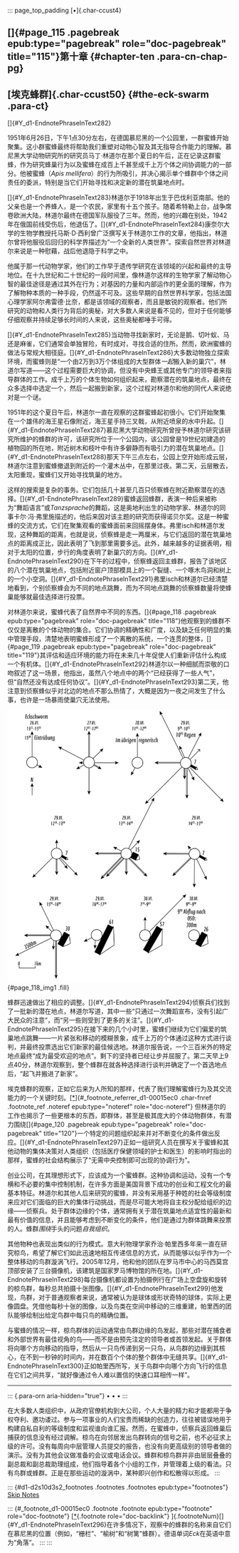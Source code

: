 ::: page_top_padding
[•]{.char-ccust4}

## []{#page_115 .pagebreak epub:type="pagebreak" role="doc-pagebreak" title="115"}第十章 {#chapter-ten .para-cn-chap-pg}

## [埃克蜂群]{.char-ccust50} {#the-eck-swarm .para-ct}

[]{#Y_d1-EndnotePhraseInText282}

1951年6月26日，下午1点30分左右，在德国慕尼黑的一个公园里，一群蜜蜂开始聚集。这小群蜜蜂最终将帮助我们重塑对动物心智及其无指导合作能力的理解。慕尼黑大学动物研究所的研究员马丁·林道尔在那个夏日的午后，正在记录这群蜜蜂，作为研究蜂巢行为以及蜜蜂在成百上千甚至成千上万个体之间协调能力的一部分。他被蜜蜂（*Apis mellifera*）的行为所吸引，并决心揭示单个蜂群中个体之间责任的委派，特别是当它们开始寻找和决定新的潜在筑巢地点时。

[]{#Y_d1-EndnotePhraseInText283}林道尔于1918年出生于巴伐利亚南部。他的父亲也是一个养蜂人，是一个农民，家里有十五个孩子。随着希特勒上台，战争席卷欧洲大陆，林道尔最终在德国军队服役了三年。然而，他的兴趣在别处，1942年在俄国前线受伤后，他退伍了。[]{#Y_d1-EndnotePhraseInText284}康奈尔大学的生物学教授托马斯·D·西利曾广泛撰写关于林道尔工作的文章，他指出，林道尔曾将他服役后回归的科学界描述为“一个全新的人类世界”。探索自然世界对林道尔来说是一种慰藉，战后他退隐于科学之中。

他属于那一代动物学家，他们的工作早于遗传学研究在该领域的兴起和最终的主导地位。在十九世纪和二十世纪的一段时间里，像林道尔这样的生物学家了解动物心智的最佳途径是通过其外在行为；对基因的力量和内部运作的更全面的理解，作为了解物种本质的一种手段，仍然遥不可及。这些早期的自然世界科学家，包括法国心理学家阿尔弗雷德·比奈，都是该领域的观察者，而且是敏锐的观察者。他们所研究的动物和人类行为背后的奥秘，对大多数人来说是看不见的，但对于任何能够仔细观察并持续足够长时间的人来说，这些奥秘都唾手可得。

[]{#Y_d1-EndnotePhraseInText285}当动物寻找新家时，无论是鹅、切叶蚁、马还是麻雀，它们通常会单独冒险，有时成对，寻找合适的住所。然而，欧洲蜜蜂的做法与常规大相径庭。[]{#Y_d1-EndnotePhraseInText286}大多数动物独立探索环境，而蜜蜂则是“一个由2万到3万个体组成的大型群体*一起*搬入新的巢穴”，林道尔写道——这个过程需要巨大的协调，但没有中央蜂王或其他专门的领导者来指导群体的工作。成千上万的个体生物如何组织起来，勘察潜在的筑巢地点，最终在众多选择中选定一个，然后一起搬到新家，这个过程对林道尔和他的同代人来说绝对是一个谜。

1951年的这个夏日午后，林道尔一直在观察的这群蜜蜂起初很小。它们开始聚集在一个雄伟的海王星石像附近，海王星手持三叉戟，从附近喷泉的水中升起。[]{#Y_d1-EndnotePhraseInText287}慕尼黑大学动物研究所曾授予林道尔研究该研究所维护的蜂群的许可，该研究所位于一个公园内，该公园曾是19世纪初建造的植物园的所在地，附近树木和枝叶中有许多僻静而有吸引力的潜在筑巢地点。[]{#Y_d1-EndnotePhraseInText288}那天下午三点左右，公园上空开始形成云层，林道尔注意到蜜蜂撤退到附近的一个灌木丛中，在那里过夜。第二天，云层散去，太阳重现，蜜蜂们又开始寻找筑巢的地方。

这样的搜索是复杂的事务。它们包括几十甚至几百只侦察蜂在附近勘察潜在的选择。[]{#Y_d1-EndnotePhraseInText289}蜜蜂返回蜂群，表演一种后来被称为“舞蹈语言”或*Tanzsprache*的舞蹈，这是奥地利出生的动物学家、林道尔的同事卡尔·冯·弗里施描述的，他后来因对该主题的研究而获得诺贝尔奖。这是一种蜜蜂的交流方式，它们在聚集观看的蜜蜂面前来回摇摆身体。弗里isch和林道尔发现，这种舞蹈的距离，也就是说，侦察蜂是走一两厘米，与它们返回的潜在筑巢地点的距离成正比，因此表明了飞到那里需要多远。此外，越来越多的证据表明，相对于太阳的位置，步行的角度表明了新巢穴的方向。[]{#Y_d1-EndnotePhraseInText290}在下午的过程中，侦察蜂返回主蜂群，报告了该地区的八个潜在筑巢地点，包括附近窗户顶部模具上的一个裂缝、一个啄木鸟洞和树上的一个小空洞。[]{#Y_d1-EndnotePhraseInText291}弗里isch和林道尔已经清楚地看到，个别侦察蜂会为不同的地点跳舞，而为不同地点跳舞的侦察蜂数量将使蜂巢能够就最佳选择进行投票。

对林道尔来说，蜜蜂代表了自然界中不同的东西。[]{#page_118 .pagebreak epub:type="pagebreak" role="doc-pagebreak" title="118"}他观察到的蜂群不仅仅是离散的个体动物的集合。它们协调的精确性和广度，以及缺乏任何明显的集中管理手段，清楚地表明蜜蜂形成了一个离散的系统，一个连贯的整体，[]{#page_119 .pagebreak epub:type="pagebreak" role="doc-pagebreak" title="119"}其评估和适应环境的能力将在未来几十年促使人们重新评估什么构成一个有机体。[]{#Y_d1-EndnotePhraseInText292}林道尔以一种细腻而崇敬的口吻叙述了这一场景，他指出，虽然八个地点中的两个“已经获得了一些人气”，但“自然还没有达成任何协议”。[]{#Y_d1-EndnotePhraseInText293}第二天，他注意到侦察蜂似乎对北边的地点不那么热情了，大概是因为一夜之间发生了什么事，也许是一场暴雨使巢穴无法使用。

![图9 ¶ 埃克蜂群中蜜蜂舞蹈指示的潜在筑巢地点位置](../images/008a_Karp_9780593798690_all_art_r1.jpg){#page_118_img1 .fill}

蜂群迅速做出了相应的调整。[]{#Y_d1-EndnotePhraseInText294}侦察兵们找到了一批新的潜在地点，林道尔写道，其中一些“只通过一次舞蹈宣布，没有引起广大民众的注意”，而“另一些则受到了更多的关注”。[]{#Y_d1-EndnotePhraseInText295}在接下来的几个小时里，蜜蜂们继续为它们偏爱的筑巢地点跳舞——一片紧张和移动的模糊景象，成千上万的个体通过这种方式进行谈判，并最终投票选出它们新家的最佳候选地。林道尔报告说，一个三百米外的特定地点最终“成为最受欢迎的地点”。剩下的坚持者已经让步并屈服了。第二天早上9点40分，林道尔观察到，整个蜂群在就各种选择进行谈判并确定了一个首选地点后，“起飞并搬进了新家”。

埃克蜂群的观察，正如它后来为人所知的那样，代表了我们理解蜜蜂行为及其交流能力的一个关键时刻。[\[\*\]](Karp_9780593798706_epub3_c010_r1.xhtml#_footnote_d1-00015ec0 "footnote"){#_footnote_referrer_d1-00015ec0 .char-fnref .footnote_ref .noteref epub:type="noteref" role="doc-noteref"} 但林道尔的工作也揭示了一些更根本的东西，即群体，甚至是极其庞大的个体动物群体，有潜力围绕[]{#page_120 .pagebreak epub:type="pagebreak" role="doc-pagebreak" title="120"}一个特定的问题组织起来并对不断变化的条件做出反应。[]{#Y_d1-EndnotePhraseInText297}正如一组研究人员在撰写关于蜜蜂和其他动物的集体决策对人类组织（包括医疗保健领域的护士和医生）的影响时指出的那样，蜜蜂的社会结构展示了“无需中央控制即可出现的协调行为”。

创业公司，在其理想形式下，应该成为一个蜜蜂群。这种协调和运动，没有一个专横和不必要的集中控制机制，在许多方面是美国背景下成功的创业和工程文化的最基本特征。林道尔和其他人后来研究的蜜蜂，并没有采用基于种姓的社会等级制度来应对它们面临的巨大的集体行动挑战，而是尽可能大地将自主权分配给组织的边缘——侦察兵。处于群体边缘的个体，通常拥有关于潜在筑巢地点适宜性的最新和最有价值的信息，并且能够考虑到不断变化的条件，他们是通过为群体跳舞来投票的人。蜂群*围绕*手头的问题*自我组织*。

其他物种也表现出类似的行为模式。意大利物理学家乔治·帕里西多年来一直在研究椋鸟，希望了解它们如此迅速地相互传递信息的方式，从而能够以似乎作为一个整体移动的鸟群漩涡飞行。2005年12月，他和他的团队在罗马市中心的马西莫宫顶部安装了三台摄像机，该建筑是国家罗马博物馆的所在地。[]{#Y_d1-EndnotePhraseInText298}每台摄像机都设置为拍摄例行在广场上空盘旋和旋转的椋鸟群，每秒总共拍摄十张图像。[]{#Y_d1-EndnotePhraseInText299}他发现，鸟群，对于普通观察者来说，通常被认为是球体或形状奇特的球体，实际上更像圆盘。凭借他每秒十张的图像，以及鸟类在空间中移动的三维重建，帕里西的团队能够绘制出给定鸟群中每只鸟的精确位置。

与蜜蜂的情况一样，椋鸟群体的运动通常由鸟群边缘的鸟发起，那些对潜在捕食者和外部世界有最佳视角的鸟——而不是由预先注定的领导者或首领发起。关于群体将向哪个方向移动的指导，然后从一只鸟传递到另一只鸟，从鸟群的边缘到其核心，在不到一秒钟的时间内，并在数百个个体的整个群体中无缝共享。[]{#Y_d1-EndnotePhraseInText300}正如帕里西所写，关于鸟群中向哪个方向飞行的信息在它们之间共享，“就好像通过令人难以置信的快速口耳相传一样”。

------------------------------------------------------------------------

::: {.para-orn aria-hidden="true"}
• • •
:::

在大多数人类组织中，从政府官僚机构到大公司，个人大量的精力和才能都用于争权夺利、邀功诿过。参与一项事业的人们宝贵而稀缺的创造力，往往被错误地用于构建自私自利的等级制度和监视谁向谁汇报。然而，在蜜蜂中，侦察兵返回蜂巢后捕获的信息没有经过调解。椋鸟在向邻居发出鸟群转向的信号之前，也不必征求上级的许可。没有每周向中层管理人员提交的报告，也没有向更高级别的领导者做的演示。没有为其他会议做准备的会议或电话会议。蜂群和椋鸟群并非由层层叠叠的副总裁和副总裁助理组成，他们指导着各个小组的工作，并管理着上级的看法。只有鸟群或蜂群。正是在那些运动的漩涡中，某种即兴创作和松散得以形成。
:::

::: {#d1-d2s10d3s2_footnotes .footnotes .footnotes epub:type="footnotes"}
[Skip Notes](Karp_9780593798706_epub3_c011_r1.xhtml)

::: {#_footnote_d1-00015ec0 .footnote .footnote epub:type="footnote" role="doc-footnote"}
[[\*](Karp_9780593798706_epub3_c010_r1.xhtml#_footnote_referrer_d1-00015ec0 "footnote reference"){.footnote
role="doc-backlink"} ]{.footnoteNum}[]{#Y_d1-EndnotePhraseInText296}在许多情况下，观察中的蜂群的名称来自它们在慕尼黑的位置（例如，“栅栏”、“榆树”和“树篱”蜂群）。德语单词*Eck*在英语中意为“角落”。
:::
:::
